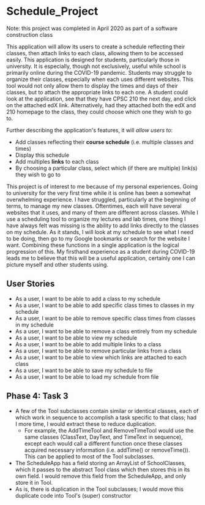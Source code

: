 # Schedule_Project
Note: this project was completed in April 2020 as part of a software construction class

This application will allow its users to create a schedule reflecting their classes, then attach links to each class, 
allowing them to be accessed easily. This application is designed for students, particularly those in university. 
It is especially, though not exclusively, useful while school is primarily online during the COVID-19 pandemic. Students
may struggle to organize their classes, especially when each uses different websites. This tool would not only allow 
them to display the times and days of their classes, but to attach the appropriate links to each one. A student could 
look at the application, see that they have CPSC 210 the next day, and click on the attached edX link. Alternatively, 
had they attached both the edX and 210 homepage to the class, they could choose which one they wish to go to.

Further describing the application's features, it will *allow users to*:
- Add classes reflecting their **course schedule** (i.e. multiple classes and times)
- Display this schedule 
- Add multiples **links** to each class
- By choosing a particular class, select which (if there are multiple) link(s) they wish to go to                                                                 

This project is of interest to me because of my personal experiences. 
Going to university for the very first time while it is online has been a somewhat overwhelming experience. I have 
struggled, particularly at the beginning of terms, to manage my new classes. Oftentimes, each will have several websites
that it uses, and many of them are different across classes. While I use a scheduling tool to organize my lectures 
and lab times, one thing I have always felt was missing is the ability to add links directly to the classes on my 
schedule. As it stands, I will look at my schedule to see what I need to be doing, then go to my Google bookmarks or 
search for the website I want. Combining these functions in a single application is the logical progression of this. 
My firsthand experience as a student during COVID-19 leads me to believe that this will be a useful application, 
certainly one I can picture myself and other students using.

## User Stories

- As a user, I want to be able to add a class to my schedule
- As a user, I want to be able to add specific class times to classes in my schedule
- As a user, I want to be able to remove specific class times from classes in my schedule
- As a user, I want to be able to remove a class entirely from my schedule
- As a user, I want to be able to view my schedule
- As a user, I want to be able to add multiple links to a class
- As a user, I want to be able to remove particular links from a class
- As a user, I want to be able to view which links are attached to each class
- As a user, I want to be able to save my schedule to file
- As a user, I want to be able to load my schedule from file

## Phase 4: Task 3

- A few of the Tool subclasses contain similar or identical classes, each of which work in sequence to accomplish a 
task specific to that class; had I more time, I would extract these to reduce duplication. 
    - For example, the AddTimeTool 
and RemoveTimeTool would use the same classes (ClassText, DayText, and TimeText in sequence), except each would call a 
different function once these classes acquired necessary information (i.e. addTime() or removeTime()). This can be 
applied to most of the Tool subclasses. 
- The ScheduleApp has a field storing an ArrayList of SchoolClasses, which it passes to the abstract Tool class which 
then stores this in its own field. I would remove this field from the ScheduleApp, and only store it in Tool. 
- As is, there is duplication in the Tool subclasses; I would move this duplicate code into Tool's (super) constructor
